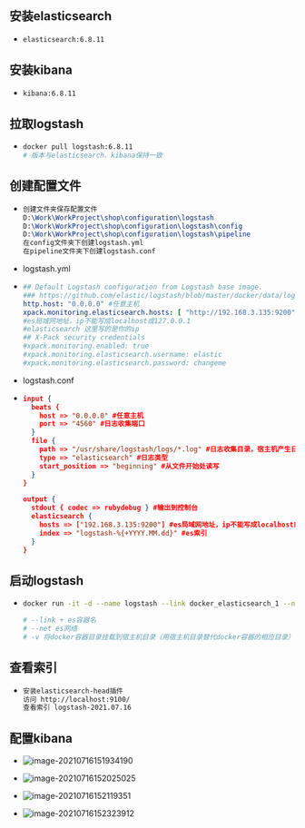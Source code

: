 ## 安装elasticsearch

* ```bash
  elasticsearch:6.8.11
  ```

## 安装kibana

* ```bash
  kibana:6.8.11
  ```

## 拉取logstash

* ```bash
  docker pull logstash:6.8.11
  # 版本与elasticsearch、kibana保持一致

## 创建配置文件

* ```tex
  创建文件夹保存配置文件
  D:\Work\WorkProject\shop\configuration\logstash
  D:\Work\WorkProject\shop\configuration\logstash\config
  D:\Work\WorkProject\shop\configuration\logstash\pipeline
  在config文件夹下创建logstash.yml
  在pipeline文件夹下创建logstash.conf
  ```

* logstash.yml

* ```yaml
  ## Default Logstash configuration from Logstash base image.
  ### https://github.com/elastic/logstash/blob/master/docker/data/logstash/config/logstash-full.yml
  http.host: "0.0.0.0" #任意主机
  xpack.monitoring.elasticsearch.hosts: [ "http://192.168.3.135:9200" ] 
  #es局域网地址，ip不能写成localhost或127.0.0.1
  #elasticsearch 这里写的是你的ip
  ## X-Pack security credentials
  #xpack.monitoring.enabled: true
  #xpack.monitoring.elasticsearch.username: elastic
  #xpack.monitoring.elasticsearch.password: changeme
  ```

* logstash.conf

* ```json
  input {
    beats {
      host => "0.0.0.0" #任意主机
      port => "4560" #日志收集端口
    }
    file {
      path => "/usr/share/logstash/logs/*.log" #日志收集目录，宿主机产生日志的目录映射到该目录，且必须是绝对路径
      type => "elasticsearch" #日志类型
      start_position => "beginning" #从文件开始处读写
    }
  }
  
  output {
    stdout { codec => rubydebug } #输出到控制台
    elasticsearch {
      hosts => ["192.168.3.135:9200"] #es局域网地址，ip不能写成localhost或127.0.0.1
      index => "logstash-%{+YYYY.MM.dd}" #es索引
    }
  }
  ```

## 启动logstash

* ```bash
  docker run -it -d --name logstash --link docker_elasticsearch_1 --net docker_default -v D:\Work\WorkProject\shop\configuration\logstash\pipeline:/usr/share/logstash/pipeline -v D:\Work\WorkProject\shop\configuration\logstash\config\logstash.yml:/usr/share/logstash/config/logstash.yml -v D:\Work\WorkProject\shop\shop\lili-logs:/usr/share/logstash/logs -p 4560:4560 logstash:6.8.11
  
  # --link + es容器名
  # --net es网络
  # -v 将docker容器目录挂载到宿主机目录（用宿主机目录替代docker容器的相应目录）
  ```

## 查看索引

* ```tex
  安装elasticsearch-head插件
  访问 http://localhost:9100/
  查看索引 logstash-2021.07.16
  ```

## 配置kibana

* ![image-20210716151934190](../../image/docker-es%E5%AE%89%E8%A3%85logstash/image-20210716151934190.png)
* ![image-20210716152025025](../../image/docker-es%E5%AE%89%E8%A3%85logstash/image-20210716152025025.png)

* ![image-20210716152119351](../../image/docker-es%E5%AE%89%E8%A3%85logstash/image-20210716152119351.png)

* ![image-20210716152323912](../../image/docker-es%E5%AE%89%E8%A3%85logstash/image-20210716152323912.png)

